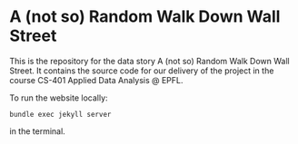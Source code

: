# A (not so) Random Walk Down Wall Street

This is the repository for the data story A (not so) Random Walk Down Wall Street. 
It contains the source code for our delivery of the project in the course CS-401 Applied Data Analysis @ EPFL.

To run the website locally:

`bundle exec jekyll server`

in the terminal.
